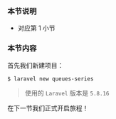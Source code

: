 ### 本节说明

* 对应第 1 小节

### 本节内容



首先我们新建项目：
```
$ laravel new queues-series
```
>使用的 `Laravel` 版本是 `5.8.16`

在下一节我们正式开启旅程！

